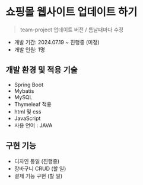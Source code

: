 # 쇼핑몰 웹사이트 업데이트 하기
> team-project 업데이트 버전 / 틈날때마다 수정
+ 개발 기간: 2024.07.19 ~ 진행중 (미정)
+ 개발 인원: 1명

## 개발 환경 및 적용 기술
+ Spring Boot
+ Mybatis
+ MySQL
+ Thymeleaf 적용
+ html 및 css
+ JavaScript
+ 사용 언어 : JAVA

## 구현 기능
+ 디자인 통일 (진행중)
+ 장바구니 CRUD (할 일)
+ 결제 기능 구현 (할 일)
